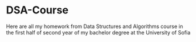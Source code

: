 # DSA-Course

Here are all my homework from Data Structures and Algorithms course in the first half of second year of my bachelor degree at the University of Sofia
